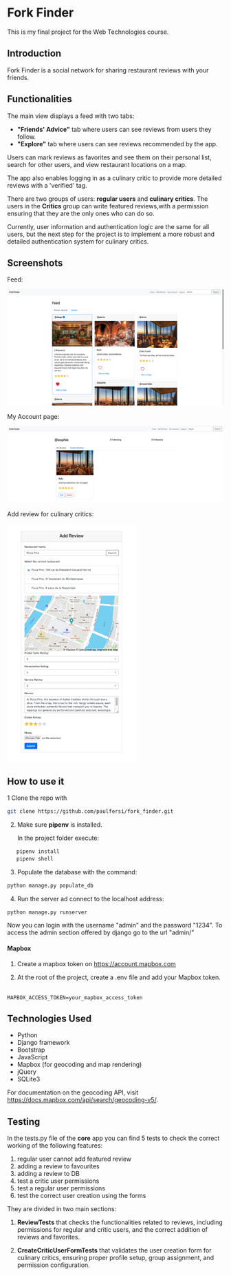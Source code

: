 # Fork Finder

This is my final project for the Web Technologies course.

## Introduction

Fork Finder is a social network for sharing restaurant reviews with your friends.
## Functionalities

The main view displays a feed with two tabs:
- **"Friends' Advice"** tab where users can see reviews from users they follow.
- **"Explore"** tab where users can see reviews recommended by the app.

Users can mark reviews as favorites and see them on their personal list, search for other users, and view restaurant locations on a map.

The app also enables logging in as a culinary critic to provide more detailed reviews with a 'verified' tag.

There are two groups of users: **regular users** and **culinary critics**. The users in the **Critics** group can write featured reviews,with a permission ensuring that they are the only ones who can do so.

Currently, user information and authentication logic are the same for all users, but the next step for the project is to implement a more robust and detailed authentication system for culinary critics.

## Screenshots

Feed:
<p align="center">
  <img src="/docs/screenshots/feed.png">
</p>

My Account page:
<p align="center">
  <img src="/docs/screenshots/my_account.png">
</p>

Add review for culinary critics:
<p >
  <img src="/docs/screenshots/add_critic_review.png" width="300">
</p>


## How to use it 

1 Clone the repo with 
```bash
git clone https://github.com/paulfersi/fork_finder.git

```

2. Make sure **pipenv** is installed.
   
   In the project folder execute:

```bash
   pipenv install
   pipenv shell  
```

3. Populate the database with the command:
   
```bash
python manage.py populate_db
```

4. Run the server ad connect to the localhost address:
   
```bash
python manage.py runserver
```    

Now you can login with the username "admin" and the password "1234".
To access the admin section offered by django go to the url "admin/"

#### Mapbox

1. Create a mapbox token on https://account.mapbox.com

2. At the root of the project, create a .env file and add your Mapbox token.

```env

MAPBOX_ACCESS_TOKEN=your_mapbox_access_token

```

## Technologies Used

- Python
- Django framework
- Bootstrap
- JavaScript
- Mapbox (for geocoding and map rendering)
- jQuery
- SQLite3

For documentation on the geocoding API, visit https://docs.mapbox.com/api/search/geocoding-v5/.

## Testing

In the tests.py file of the **core** app you can find 5 tests to check the correct working of the following features:

1. regular user cannot add featured review
2. adding a review to favourites
3. adding a review to DB
4. test a critic user permissions
5. test a regular user permissions
6. test the correct user creation using the forms

They are divided in two main sections:
1. **ReviewTests** that checks the functionalities related to reviews, including permissions for regular and critic users, and the correct addition of reviews and favorites.

2. **CreateCriticUserFormTests** that validates the user creation form for culinary critics, ensuring proper profile setup, group assignment, and permission configuration.